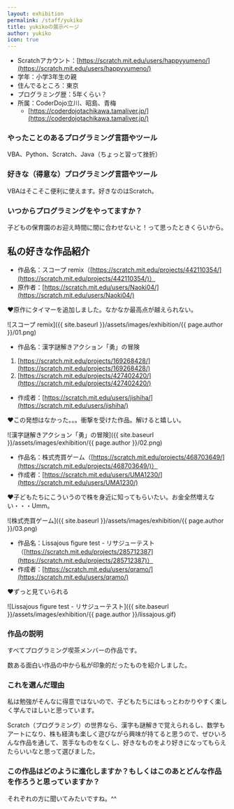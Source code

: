 ```yaml
---
layout: exhibition
permalink: /staff/yukiko
title: yukikoの展示ページ
author: yukiko
icon: true
---
```

- Scratchアカウント：[https://scratch.mit.edu/users/happyyumeno/](https://scratch.mit.edu/users/happyyumeno/)
- 学年：小学3年生の親
- 住んでるところ：東京
- プログラミング歴：5年くらい？
- 所属：CoderDojo立川、昭島、青梅
  - [https://coderdojotachikawa.tamaliver.jp/](https://coderdojotachikawa.tamaliver.jp/)

### やったことのあるプログラミング言語やツール

VBA、Python、Scratch、Java（ちょっと習って挫折）

### 好きな（得意な）プログラミング言語やツール

VBAはそこそこ便利に使えます。好きなのはScratch。

### いつからプログラミングをやってますか？

子どもの保育園のお迎え時間に間に合わせないと！って思ったときくらいから。

## 私の好きな作品紹介

- 作品名：スコープ remix（[https://scratch.mit.edu/projects/442110354/](https://scratch.mit.edu/projects/442110354/)）
- 原作者：[https://scratch.mit.edu/users/Naoki04/](https://scratch.mit.edu/users/Naoki04/)

❤️原作にタイマーを追加しました。なかなか最高点が越えられない。

![スコープ remix]({{ site.baseurl }}/assets/images/exhibition/{{ page.author }}/01.png)

- 作品名：漢字謎解きアクション「勇」の冒険
1. [https://scratch.mit.edu/projects/169268428/](https://scratch.mit.edu/projects/169268428/)
2. [https://scratch.mit.edu/projects/427402420/](https://scratch.mit.edu/projects/427402420/)
- 作成者：[https://scratch.mit.edu/users/jishiha/](https://scratch.mit.edu/users/jishiha/)

❤️この発想はなかった。。。衝撃を受けた作品。解けると嬉しい。

![漢字謎解きアクション「勇」の冒険]({{ site.baseurl }}/assets/images/exhibition/{{ page.author }}/02.png)

- 作品名：株式売買ゲーム（[https://scratch.mit.edu/projects/468703649/](https://scratch.mit.edu/projects/468703649/)）
- 作成者：[https://scratch.mit.edu/users/UMA1230/](https://scratch.mit.edu/users/UMA1230/)

❤️子どもたちにこういうので株を身近に知ってもらいたい。お金全然増えない・・・Umm。

![株式売買ゲーム]({{ site.baseurl }}/assets/images/exhibition/{{ page.author }}/03.png)

- 作品名：Lissajous figure test - リサジューテスト（[https://scratch.mit.edu/projects/285712387](https://scratch.mit.edu/projects/285712387)）
- 作成者：[https://scratch.mit.edu/users/qramo/](https://scratch.mit.edu/users/qramo/)

❤️ずっと見ていられる

![Lissajous figure test - リサジューテスト]({{ site.baseurl }}/assets/images/exhibition/{{ page.author }}/lissajous.gif)

### 作品の説明

すべてプログラミング喫茶メンバーの作品です。

数ある面白い作品の中から私が印象的だったものを紹介しました。

### これを選んだ理由

私は勉強がそんなに得意ではないので、子どもたちにはもっとわかりやすく楽しく学んでほしいと思っています。

Scratch（プログラミング）の世界なら、漢字も謎解きで覚えられるし、数学もアートになり、株も経済も楽しく遊びながら興味が持てると思うので、ぜひいろんな作品を通して、苦手なものをなくし、好きなものをより好きになってもらえたらいいなと思って選びました。

### この作品はどのように進化しますか？もしくはこのあとどんな作品を作ろうと思っていますか？

それぞれの方に聞いてみたいですね。^^
